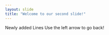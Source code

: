 ```yaml
---
layout: slide
title: "Welcome to our second slide!"
---
```

Newly added Lines
Use the left arrow to go back!
